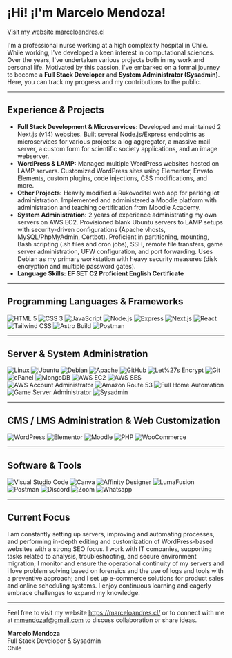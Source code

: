 # ¡Hi! ¡I'm Marcelo Mendoza!

[Visit my website marceloandres.cl](https://marceloandres.cl/)

I'm a professional nurse working at a high complexity hospital in Chile. While working, I've developed a keen interest in computational sciences. Over the years, I've undertaken various projects both in my work and personal life. Motivated by this passion, I've embarked on a formal journey to become a **Full Stack Developer** and **System Administrator (Sysadmin)**. Here, you can track my progress and my contributions to the public.

---

## Experience & Projects

- **Full Stack Development & Microservices:** Developed and maintained 2 Next.js (v14) websites. Built several Node.js/Express endpoints as microservices for various projects: a log aggregator, a massive mail server, a custom form for scientific society applications, and an image webserver.
- **WordPress & LAMP:** Managed multiple WordPress websites hosted on LAMP servers. Customized WordPress sites using Elementor, Envato Elements, custom plugins, code injections, CSS modifications, and more.
- **Other Projects:** Heavily modified a Rukovoditel web app for parking lot administration. Implemented and administered a Moodle platform with administration and teaching certification from Moodle Academy.
- **System Administration:** 2 years of experience administrating my own servers on AWS EC2. Provisioned blank Ubuntu servers to LAMP setups with security-driven configurations (Apache vhosts, MySQL/PhpMyAdmin, Certbot). Proficient in partitioning, mounting, Bash scripting (.sh files and cron jobs), SSH, remote file transfers, game server administration, UFW configuration, and port forwarding. Uses Debian as my primary workstation with heavy security measures (disk encryption and multiple password gates).
- **Language Skills:** **EF SET C2 Proficient English Certificate**

---

## Programming Languages & Frameworks

![HTML 5](https://img.shields.io/badge/HTML5-%20-%23E34F26?style=for-the-badge&logo=html5&logoColor=%23E34F26&labelColor=%231c2128) ![CSS 3](https://img.shields.io/badge/CSS3-%20-%231572B6?style=for-the-badge&logo=css3&logoColor=%231572B6&labelColor=%231c2128) ![JavaScript](https://img.shields.io/badge/JavaScript-%20-%23F7DF1E?style=for-the-badge&logo=javascript&logoColor=%23F7DF1E&labelColor=%231c2128) ![Node.js](https://img.shields.io/badge/Node.js-%20-%2343853D?style=for-the-badge&logo=node.js&logoColor=%2343853D&labelColor=%231c2128) ![Express](https://img.shields.io/badge/Express-%20-%23000000?style=for-the-badge&logo=express&logoColor=%23000000&labelColor=%231c2128) ![Next.js](https://img.shields.io/badge/Next.js-%20-%23000000?style=for-the-badge&logo=next.js&logoColor=%23000000&labelColor=%231c2128) ![React](https://img.shields.io/badge/React-%20-%2361DAFB?style=for-the-badge&logo=react&logoColor=%2361DAFB&labelColor=%231c2128) ![Tailwind CSS](https://img.shields.io/badge/Tailwind%20CSS-%20-%2306B6D4?style=for-the-badge&logo=tailwind-css&logoColor=%2306B6D4&labelColor=%231c2128) ![Astro Build](https://img.shields.io/badge/Astro%20Build-%20-%23000000?style=for-the-badge&logo=astro&logoColor=%23000000&labelColor=%231c2128) ![Postman](https://img.shields.io/badge/Postman-%20-%23FF6C37?style=for-the-badge&logo=postman&logoColor=%23FF6C37&labelColor=%231c2128)

---

## Server & System Administration

![Linux](https://img.shields.io/badge/Linux-%20-%23FCC624?style=for-the-badge&logo=linux&logoColor=%23FCC624&labelColor=%231c2128) ![Ubuntu](https://img.shields.io/badge/Ubuntu-%20-%23E95420?style=for-the-badge&logo=ubuntu&logoColor=%23E95420&labelColor=%231c2128) ![Debian](https://img.shields.io/badge/Debian-%20-%23D70A53?style=for-the-badge&logo=debian&logoColor=%23D70A53&labelColor=%231c2128) ![Apache](https://img.shields.io/badge/Apache-%20-%23D22128?style=for-the-badge&logo=apache&logoColor=%23D22128&labelColor=%231c2128) ![GitHub](https://img.shields.io/badge/GitHub-%20-%23181717?style=for-the-badge&logo=github&logoColor=%23181717&labelColor=%231c2128) ![Let%27s Encrypt](https://img.shields.io/badge/Let%27s%20Encrypt-%20-%23003A70?style=for-the-badge&logo=letsencrypt&logoColor=%23003A70&labelColor=%231c2128) ![Git](https://img.shields.io/badge/Git-%20-%23F05032?style=for-the-badge&logo=git&logoColor=%23F05032&labelColor=%231c2128) ![cPanel](https://img.shields.io/badge/cPanel-%20-%23FF6C2C?style=for-the-badge&logo=cpanel&logoColor=%23FF6C2C&labelColor=%231c2128) ![MongoDB](https://img.shields.io/badge/MongoDB-%20-%2347A248?style=for-the-badge&logo=mongodb&logoColor=%2347A248&labelColor=%231c2128) ![AWS EC2](https://img.shields.io/badge/AWS%20EC2-%20-%23FF9900?style=for-the-badge&logo=amazonec2&logoColor=%23FF9900&labelColor=%231c2128) ![AWS SES](https://img.shields.io/badge/AWS%20SES-%20-%23FF9900?style=for-the-badge&logo=amazonses&logoColor=%23FF9900&labelColor=%231c2128) ![AWS Account Administrator](https://img.shields.io/badge/AWS%20Admin-%20-%23FF9900?style=for-the-badge&logo=amazonaws&logoColor=%23FF9900&labelColor=%231c2128) ![Amazon Route 53](https://img.shields.io/badge/Route%2053-AWS-%231BABD7?style=for-the-badge&logo=amazonroute53&logoColor=%231BABD7&labelColor=%231c2128) ![Full Home Automation](https://img.shields.io/badge/Home%20Automation-%20-%235A6AB1?style=for-the-badge&logo=googlehome&logoColor=%235A6AB1&labelColor=%231c2128) ![Game Server Administrator](https://img.shields.io/badge/Game%20Server-%20Admin-%23000000?style=for-the-badge&logo=games&logoColor=%23000000&labelColor=%231c2128) ![Sysadmin](https://img.shields.io/badge/Sysadmin-%20-%23000000?style=for-the-badge&logo=linux&logoColor=%23000000&labelColor=%231c2128)

---

## CMS / LMS Administration & Web Customization

![WordPress](https://img.shields.io/badge/WordPress-%20-%2321759B?style=for-the-badge&logo=wordpress&logoColor=%2321759B&labelColor=%231c2128) ![Elementor](https://img.shields.io/badge/Elementor-%20-%237A65C1?style=for-the-badge&logo=elementor&logoColor=%237A65C1&labelColor=%231c2128) ![Moodle](https://img.shields.io/badge/Moodle-%20-%23f7634d?style=for-the-badge&logo=moodle&logoColor=%2321759B&labelColor=%231c2128) ![PHP](https://img.shields.io/badge/PHP-%20-%23777BB4?style=for-the-badge&logo=php&logoColor=%23777BB4&labelColor=%231c2128) ![WooCommerce](https://img.shields.io/badge/WooCommerce-%20-%2300599C?style=for-the-badge&logo=woocommerce&logoColor=%23fff&labelColor=%231c2128)

---

## Software & Tools

![Visual Studio Code](https://img.shields.io/badge/Visual%20Studio%20Code-%20-%23007ACC?style=for-the-badge&logo=visualstudiocode&logoColor=%23007ACC&labelColor=%231c2128) ![Canva](https://img.shields.io/badge/Canva-%20-%2300C4CC?style=for-the-badge&logo=canva&logoColor=%2300C4CC&labelColor=%231c2128) ![Affinity Designer](https://img.shields.io/badge/Affinity%20Designer-%20-%231B72BE?style=for-the-badge&logo=affinitydesigner&logoColor=%231B72BE&labelColor=%231c2128) ![LumaFusion](https://img.shields.io/badge/LumaFusion-%20-%2319164a?style=for-the-badge&logo=loom&logoColor=%2319164a&labelColor=%231c2128) ![Postman](https://img.shields.io/badge/Postman-%20-%23FF6C37?style=for-the-badge&logo=postman&logoColor=%23FF6C37&labelColor=%231c2128) ![Discord](https://img.shields.io/badge/Discord-%20-%235865F2?style=for-the-badge&logo=discord&logoColor=%235865F2&labelColor=%231c2128) ![Zoom](https://img.shields.io/badge/Zoom-%20-%232D8CFF?style=for-the-badge&logo=zoom&logoColor=%232D8CFF&labelColor=%231c2128) ![Whatsapp](https://img.shields.io/badge/Whatsapp-%20-%2325D366?style=for-the-badge&logo=whatsapp&logoColor=%2325D366&labelColor=%231c2128)

---

## Current Focus

I am constantly setting up servers, improving and automating processes, and performing in-depth editing and customization of WordPress-based websites with a strong SEO focus. I work with IT companies, supporting tasks related to analysis, troubleshooting, and secure environment migration; I monitor and ensure the operational continuity of my servers and i love problem solving based on forensics and the use of logs and tools with a preventive approach; and I set up e-commerce solutions for product sales and online scheduling systems. I enjoy continuous learning and eagerly embrace challenges to expand my knowledge.

---

Feel free to visit my website https://marceloandres.cl/ or to connect with me at [mmendozaf@gmail.com](mailto:mmendozaf@gmail.com) to discuss collaboration or share ideas.

**Marcelo Mendoza**  
Full Stack Developer & Sysadmin  
Chile
